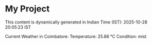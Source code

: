 # My Project

This content is dynamically generated in Indian Time (IST): 2025-10-28 20:05:23 IST


Current Weather in Coimbatore:
Temperature: 25.88 °C
Condition: mist
